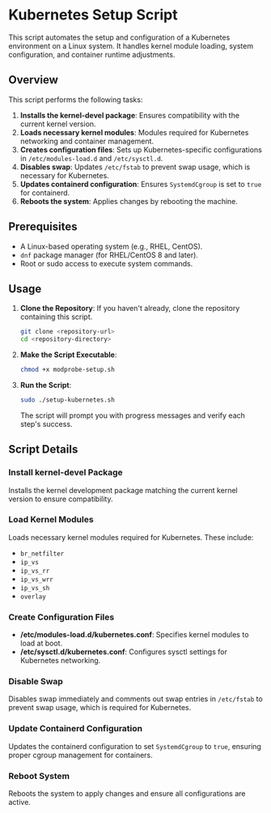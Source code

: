 # Kubernetes Setup Script

This script automates the setup and configuration of a Kubernetes environment on a Linux system. It handles kernel module loading, system configuration, and container runtime adjustments.

## Overview

This script performs the following tasks:
1. **Installs the kernel-devel package**: Ensures compatibility with the current kernel version.
2. **Loads necessary kernel modules**: Modules required for Kubernetes networking and container management.
3. **Creates configuration files**: Sets up Kubernetes-specific configurations in `/etc/modules-load.d` and `/etc/sysctl.d`.
4. **Disables swap**: Updates `/etc/fstab` to prevent swap usage, which is necessary for Kubernetes.
5. **Updates containerd configuration**: Ensures `SystemdCgroup` is set to `true` for containerd.
6. **Reboots the system**: Applies changes by rebooting the machine.

## Prerequisites

- A Linux-based operating system (e.g., RHEL, CentOS).
- `dnf` package manager (for RHEL/CentOS 8 and later).
- Root or sudo access to execute system commands.

## Usage

1. **Clone the Repository**: If you haven't already, clone the repository containing this script.

    ```bash
    git clone <repository-url>
    cd <repository-directory>
    ```

2. **Make the Script Executable**:

    ```bash
    chmod +x modprobe-setup.sh
    ```

3. **Run the Script**:

    ```bash
    sudo ./setup-kubernetes.sh
    ```

   The script will prompt you with progress messages and verify each step's success.

## Script Details

### Install kernel-devel Package

Installs the kernel development package matching the current kernel version to ensure compatibility.

### Load Kernel Modules

Loads necessary kernel modules required for Kubernetes. These include:
- `br_netfilter`
- `ip_vs`
- `ip_vs_rr`
- `ip_vs_wrr`
- `ip_vs_sh`
- `overlay`

### Create Configuration Files

- **/etc/modules-load.d/kubernetes.conf**: Specifies kernel modules to load at boot.
- **/etc/sysctl.d/kubernetes.conf**: Configures sysctl settings for Kubernetes networking.

### Disable Swap

Disables swap immediately and comments out swap entries in `/etc/fstab` to prevent swap usage, which is required for Kubernetes.

### Update Containerd Configuration

Updates the containerd configuration to set `SystemdCgroup` to `true`, ensuring proper cgroup management for containers.

### Reboot System

Reboots the system to apply changes and ensure all configurations are active.


